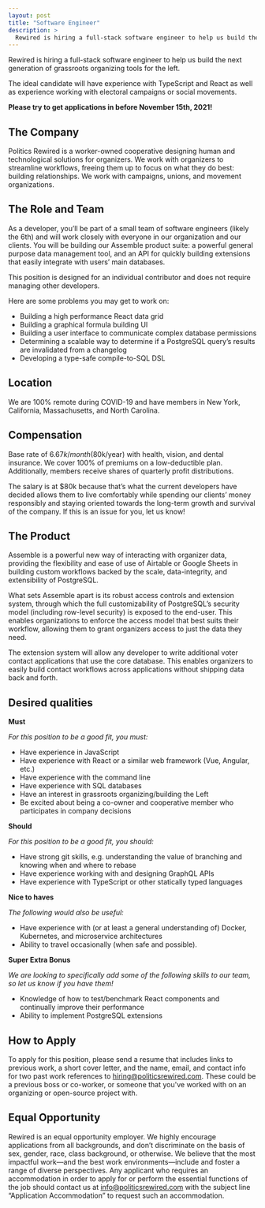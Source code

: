 ```yaml
---
layout: post
title: "Software Engineer"
description: >
  Rewired is hiring a full-stack software engineer to help us build the next generation of grassroots organizing tools for the left.
---
```


Rewired is hiring a full-stack software engineer to help us build the next generation of grassroots organizing tools for the left.

The ideal candidate will have experience with TypeScript and React as well as experience working with electoral campaigns or social movements.

**Please try to get applications in before November 15th, 2021!**

## The Company

Politics Rewired is a worker-owned cooperative designing human and technological solutions for organizers. We work with organizers to streamline workflows, freeing them up to focus on what they do best: building relationships. We work with campaigns, unions, and movement organizations.

## The Role and Team

As a developer, you’ll be part of a small team of software engineers (likely the 6th) and will work closely with everyone in our organization and our clients. You will be building our Assemble product suite: a powerful general purpose data management tool, and an API for quickly building extensions that easily integrate with users’ main databases.

This position is designed for an individual contributor and does not require managing other developers.

Here are some problems you may get to work on:

- Building a high performance React data grid
- Building a graphical formula building UI
- Building a user interface to communicate complex database permissions
- Determining a scalable way to determine if a PostgreSQL query’s results are invalidated from a changelog
- Developing a type-safe compile-to-SQL DSL

## Location

We are 100% remote during COVID-19 and have members in New York, California, Massachusetts, and North Carolina.

## Compensation

Base rate of $6.67k/month ($80k/year) with health, vision, and dental insurance. We cover 100% of premiums on a low-deductible plan. Additionally, members receive shares of quarterly profit distributions.

The salary is at $80k because that’s what the current developers have decided allows them to live comfortably while spending our clients’ money responsibly and staying oriented towards the long-term growth and survival of the company. If this is an issue for you, let us know!

## The Product

Assemble is a powerful new way of interacting with organizer data, providing the flexibility and ease of use of Airtable or Google Sheets in building custom workflows backed by the scale, data-integrity, and extensibility of PostgreSQL.

What sets Assemble apart is its robust access controls and extension system, through which the full customizability of PostgreSQL’s security model (including row-level security) is exposed to the end-user. This enables organizations to enforce the access model that best suits their workflow, allowing them to grant organizers access to just the data they need.

The extension system will allow any developer to write additional voter contact applications that use the core database. This enables organizers to easily build contact workflows across applications without shipping data back and forth.

## Desired qualities

**Must**

_For this position to be a good fit, you must:_

- Have experience in JavaScript
- Have experience with React or a similar web framework (Vue, Angular, etc.)
- Have experience with the command line
- Have experience with SQL databases
- Have an interest in grassroots organizing/building the Left
- Be excited about being a co-owner and cooperative member who participates in company decisions

**Should**

_For this position to be a good fit, you should:_

- Have strong git skills, e.g. understanding the value of branching and knowing when and where to rebase
- Have experience working with and designing GraphQL APIs
- Have experience with TypeScript or other statically typed languages

**Nice to haves**

_The following would also be useful:_

- Have experience with (or at least a general understanding of) Docker, Kubernetes, and microservice architectures
- Ability to travel occasionally (when safe and possible).

**Super Extra Bonus**

_We are looking to specifically add some of the following skills to our team, so let us know if you have them!_

- Knowledge of how to test/benchmark React components and continually improve their performance
- Ability to implement PostgreSQL extensions

## How to Apply

To apply for this position, please send a resume that includes links to previous work, a short
cover letter, and the name, email, and contact info for two past work references to
[hiring@politicsrewired.com](mailto:hiring@politicsrewired.com). These could be a
previous boss or co-worker, or someone that you've worked with on an organizing or
open-source project with.

## Equal Opportunity

Rewired is an equal opportunity employer. We highly encourage applications from all backgrounds, and don’t discriminate on the basis of sex, gender, race, class background, or otherwise. We believe that the most impactful work—and the best work environments—include and foster a range of diverse perspectives. Any applicant who requires an accommodation in order to apply for or perform the essential functions of the job should contact us at info@politicsrewired.com with the subject line “Application Accommodation” to request such an accommodation.
